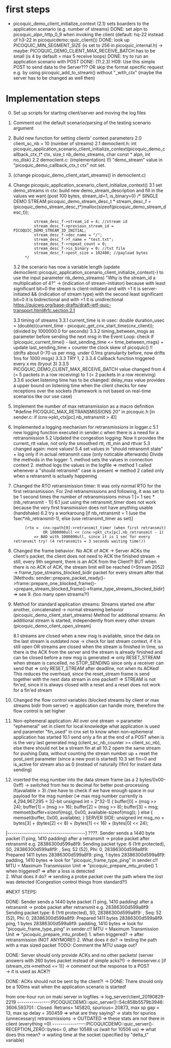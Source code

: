 
# first steps
- picoquic_demo_client_initialize_context (2.1) sets boarders to the application scenario (e.g. number of streams)
DONE: set alpn to picoquic_alpn_http_0_9 when invoking the client (default: hq-22 instead of h3-22 in picoquicdemo::quic_client())
DONE: look up PICOQUIC_MIN_SEGMENT_SIZE (is set to 256 in picoquic_internal.h)
-> maybe: PICOQUIC_DEMO_CLIENT_MAX_RECEIVE_BATCH has to be small (is 4 by default = max 5 receive loops)
DONE: try to run an application scenario with POST
DONE: (11.2.3) H09: Use this simple POST to send data to the Server???
	OR skip the format specific request e.g. by using picoquic_add_to_stream() without "_with_ctx" (maybe the server has to be changed as well then)



# Implementation steps
0. Set up scripts for starting client/server and moving the log files

1. Comment out the default scenario/parsing of the testing scenario argument
2. Build new function for setting clients' context parameters
	2.0 client_sc_nb = 10 (number of streams)
	2.1 democlient.h: int picoquic_application_scenario_client_initialize_context(picoquic_demo_callback_ctx_t* ctx, size_t nb_demo_streams, char const * alpn, int no_disk)
	2.2 democlient.c: (implementation)
	(!) "demo_stream" value in "picoquic_demo_callback_ctx_t ctx" not set.

3. (change picoquic_demo_client_start_streams() in democlient.c)
3. Change picoquic_application_scenario_client_initialize_context()
	3.1 set demo_streams in ctx: build new demo_stream_description and fill in the values we want (post 100 bytes, stream_id=1, is_binary=0)
		    /*  SINGLE DEMO STREAM
				picoquic_demo_stream_desc_t * stream_desc_f = (picoquic_demo_stream_desc_t*)malloc(sizeof(picoquic_demo_stream_desc_t));

				stream_desc_f->stream_id = 4; //stream id
				stream_desc_f->previous_stream_id = PICOQUIC_DEMO_STREAM_ID_INITIAL;
				stream_desc_f->doc_name = "/";
				stream_desc_f->f_name = "test.txt";
				stream_desc_f->repeat_count = 0;
				stream_desc_f->is_binary = 0; //txt file
				stream_desc_f->post_size = 102400; //payload bytes
			*/
	3.2 the scenario has now a variable length (update democlient::picoquic_application_scenario_client_initialize_context(-) to use the input parameter nb_demo_streams)
	"Why is the stream_id a multiplication of 4?"
	-> (indication of stream-initiator) because with least significant bit=0 the stream is client-initiated and with =1 it is server-initiated
		&& (indication of stream type) with the second least significant bit=0 it is bidirectional and with =1 it is unidirectional
		https://quicwg.org/base-drafts/draft-ietf-quic-transport.html#rfc.section.2.1
		
	3.3 timing of streams
		3.3.1 current_time is in usec:
				double duration_usec = (double)(current_time - picoquic_get_cnx_start_time(cnx_client)); (divided by 1000000.0 for seconds)
		3.3.2 timing_between_msgs as parameter
				before sending the next msg in the Event Loop:
				check if (picoquic_current_time() - last_sending_time <= time_between_msgs)
						+ update last_sending_time + counter the clock skew of picoquic() !! (drifts about 0-70 us per msg, under 0.1ms granularity before, now drifts 1ms for 1000 msgs)
		3.3.3 TRY 1, 2
		3.3.4 Callback function triggered every x ms (tryout 3)
		3.3.5 PICOQUIC_DEMO_CLIENT_MAX_RECEIVE_BATCH value changed from 4 (= 5 packets in a row receiving) to 1 (= 2 packets in a row receiving)
		3.3.6 socket listening time has to be changed: delay_max value provides a upper bound on listening time when the client checks for new receptions over the sockets 
				(framework is not based on real-time scenarios like our use case)
						
4. Implement the number of max retransmission as a macro definition "#define PICOQUIC_MAX_RETRANSMISSIONS 20" in picoquic.h
	[in sender.c: if (cnx->pkt_ctx[pc].nb_retransmit > 4)]
	
5. Implemented a logging mechanism for retransmissions in logger.c 
	5.1 new logging function executed in sender.c when there is a need for a retransmission
	5.2 Updated the congestion logging: Now it provides the current_rtt value, not only the smoothed rtt, rtt_min and rttvar
	5.3 changed again: more values!
	5.4 set values in "should retransmit state" + log only if in actual retransmit case (only noticable afterwards)
		Divide the methods in the logger:
			1. method sets the values in connection context
			2. method logs the values in the logfile
					=> method 1 called whenever a "should retransmit" case is present
					=> method 2 called only when a retransmit is actually happening
	
6. Changed the RTO retransmission timer: 
				It was only normal RTO for the first retransmission.
				For 2nd retransmissions and following, it was set to be 1 second times the number of retransmissions minus 1 [= 1 sec * (nb_retransmit - 1)]
				6.1 just using the retransmit_timer does not work because the very first transmission does not have anything usable (handshake)
				6.2 try a workaroung [if nb_retransmit = 1 (use the 1sec*nb_retransmit-1), else (use retransmit_timer as set)]
				
			(rto = 	cnx->path[0]->retransmit_timer (when first retransmit)
					OR 1000000ull << (cnx->pkt_ctx[pc].nb_retransmit - 1)
				=> BAD with 1000000ull, since it is 1 sec for every retransmit try! (4 retransmits = 3 seconds waiting time!))

7. Changed the frame behavior: No ACK of ACK -> Server ACKs the client's packet, the client does not need to ACK the finished stream
						-> still, every 9th segment, there is an ACK from the Client?!
						BUT when there is no ACK of ACK, the stream limit will be reached (=Stream 2052) -> frame_type_streams_blocked_bidir packet for every stream after that
						[Methods: sender::prepare_packet_ready()->frame::prepare_one_blocked_frame()->prepare_stream_blocked_frame()->frame_type_streams_blocked_bidir]
						=> see 9. (too many open streams?!)
						
8. Method for standard application streams: Streams started one after another, concatenated -> normal streaming behavior (picoquic_demo_client_start_streams)
   Method for additional streams: An additional stream is started, independently from every other stream (picoquic_demo_client_open_stream)
   
	8.1 streams are closed when a new msg is available, since the data on the last stream is outdated now
		-> check for last stream context, if it is still open
		OR
		streams are closed when the stream is finished in time, so there is the ACK from the server and the stream is already finished and can be closed before a new msg is generated
		=> only RESET_STREAM when stream is cancelled, no STOP_SENDING since only a receiver can send that
		=> only RESET_STREAM after deadline, not when its ACKed! This reduces the overhead, since the reset_stream frame is send together with the next data stream in one packet!!
		=> STREAM is not fin'ed, since it is always closed with a reset and a reset does not work for a fin'ed stream
   
9. Changed the flow control variables (blocked streams by client or max streams bidir from server) -> application can handle more, therefore the flow control is set higher

10. Non-ephemeral application: All over one stream -> parameter "ephemeral" set in client for local knowledge what application is used 
													and parameter "fin_used" in cnx set to know when non-ephemeral application has started
	10.1 send only a fin at the end of a POST when is is the very last generated msg (client_sc_nb_counter >= client_sc_nb), else there should not be a stream fin at all
	10.2 opem the same stream for pushing Data, without counting the stream number up + reset the post_sent parameter (since a new post is started)
	10.3 set fin=0 and is_active for stream also as 0 (instead of naturally (!fin) for instant data sending)
	
11. inserted the msg number into the data stream frame (as a 2 bytes/0x00-0xff) -> switched from hex to decimal for better post-processing
			if(available > 3) //we have to check if we have enough space in our payload for the msg number (=> max msg number currently is 4,294,967,295 = 32-bit unsigned int = 2^32-1)
            {
                buffer[0] = (msg >> 24);
                buffer[1] = (msg >> 16);
                buffer[2] = (msg >> 8);
                buffer[3] = msg;
                memset(buffer+sizeof(msg), 0x00, available-sizeof(msg));
			} else {
                memset(buffer, 0x00, available);
            }
			SERVER SIDE: unsigned int msg_no = bytes[3] + (bytes[2] << 8) + (bytes[1] << 16) + (bytes[0] << 24);



[--------------------------------------]
????. Sender sends a 1440 byte packet (1 ping, 1410 padding) after a retransmit -> probe packet after retransmit
e.g. 
28386300d599a8f9: Sending packet type: 6 (1rtt protected), S0,
28386300d599a8f9:     <c697584edabc064b>, Seq: 52 (52), Phi: 0,
28386300d599a8f9:     Prepared 1411 bytes
28386300d599a8f9:     ping, 1 bytes
28386300d599a8f9:     padding, 1410 bytes
=> look for "picoquic_frame_type_ping" in sender.c!!
MTU = Maximum Transmission Unit
 => "picoquic_prepare_mtu_probe() 1. when triggered? => after a loss is detected  
								  2. What does it do? => sending a probe packet over the path where the lost was detected (Congestion control things from standard?!)
								 

#NEXT STEPS:	

DONE: Sender sends a 1440 byte packet (1 ping, 1410 padding) after a retransmit -> probe packet after retransmit
e.g. 
28386300d599a8f9: Sending packet type: 6 (1rtt protected), S0,
28386300d599a8f9:     <c697584edabc064b>, Seq: 52 (52), Phi: 0,
28386300d599a8f9:     Prepared 1411 bytes
28386300d599a8f9:     ping, 1 bytes
28386300d599a8f9:     padding, 1410 bytes
=> look for "picoquic_frame_type_ping" in sender.c!!
MTU = Maximum Transmission Unit
 => "picoquic_prepare_mtu_probe() 1. when triggered? -> after retransmission (NOT ANYMORE!)
								  2. What does it do? -> testing the path with a max sized packet
TODO: Comment the MTU usage out?

DONE: Server should only provide ACKs and no other packets! (server answers with 260 bytes packet instead of simple acks?!)
		-> demoserver.c [if (stream_ctx->method == 1)] -> comment out the response to a POST	
		-> it is used as ACK?!		
		
DONE: ACKs should not be sent by the client?! 
		-> DONE: There should only be a 100ms wait when the application scenario is started!








from one-hour run on maki server in logfiles -> log_server/client_20190829-2219
 ----------------:PICOQUICDEMO::quic_server()::54c858b5579b3946: 3606.593701 : Closed. Retrans= 145820, spurious= 20873, max sp gap = 13, max sp delay = 350459
	=> what are they saying? -> stats for spurios (unnecessary) retransmissions -> OUTDATED
	=> these stats are not there in client (everything =0)
 ----------------:PICOQUICDEMO::quic_server()-RECEPTION_ZERO::bytes= 0, after 10588 us (wait for 10506 us)
	=> what does this mean? -> waiting time at the socket (specified by "delta_t" variable)